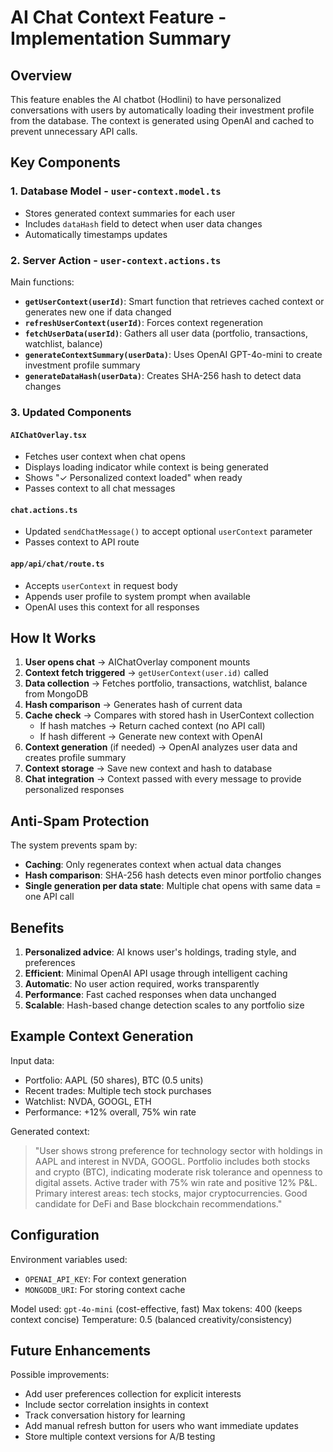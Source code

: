 # AI Chat Context Feature - Implementation Summary

## Overview
This feature enables the AI chatbot (Hodlini) to have personalized conversations with users by automatically loading their investment profile from the database. The context is generated using OpenAI and cached to prevent unnecessary API calls.

## Key Components

### 1. Database Model - `user-context.model.ts`
- Stores generated context summaries for each user
- Includes `dataHash` field to detect when user data changes
- Automatically timestamps updates

### 2. Server Action - `user-context.actions.ts`
Main functions:
- **`getUserContext(userId)`**: Smart function that retrieves cached context or generates new one if data changed
- **`refreshUserContext(userId)`**: Forces context regeneration
- **`fetchUserData(userId)`**: Gathers all user data (portfolio, transactions, watchlist, balance)
- **`generateContextSummary(userData)`**: Uses OpenAI GPT-4o-mini to create investment profile summary
- **`generateDataHash(userData)`**: Creates SHA-256 hash to detect data changes

### 3. Updated Components

#### `AIChatOverlay.tsx`
- Fetches user context when chat opens
- Displays loading indicator while context is being generated
- Shows "✓ Personalized context loaded" when ready
- Passes context to all chat messages

#### `chat.actions.ts`
- Updated `sendChatMessage()` to accept optional `userContext` parameter
- Passes context to API route

#### `app/api/chat/route.ts`
- Accepts `userContext` in request body
- Appends user profile to system prompt when available
- OpenAI uses this context for all responses

## How It Works

1. **User opens chat** → AIChatOverlay component mounts
2. **Context fetch triggered** → `getUserContext(user.id)` called
3. **Data collection** → Fetches portfolio, transactions, watchlist, balance from MongoDB
4. **Hash comparison** → Generates hash of current data
5. **Cache check** → Compares with stored hash in UserContext collection
   - If hash matches → Return cached context (no API call)
   - If hash different → Generate new context with OpenAI
6. **Context generation** (if needed) → OpenAI analyzes user data and creates profile summary
7. **Context storage** → Save new context and hash to database
8. **Chat integration** → Context passed with every message to provide personalized responses

## Anti-Spam Protection

The system prevents spam by:
- **Caching**: Only regenerates context when actual data changes
- **Hash comparison**: SHA-256 hash detects even minor portfolio changes
- **Single generation per data state**: Multiple chat opens with same data = one API call

## Benefits

1. **Personalized advice**: AI knows user's holdings, trading style, and preferences
2. **Efficient**: Minimal OpenAI API usage through intelligent caching
3. **Automatic**: No user action required, works transparently
4. **Performance**: Fast cached responses when data unchanged
5. **Scalable**: Hash-based change detection scales to any portfolio size

## Example Context Generation

Input data:
- Portfolio: AAPL (50 shares), BTC (0.5 units)
- Recent trades: Multiple tech stock purchases
- Watchlist: NVDA, GOOGL, ETH
- Performance: +12% overall, 75% win rate

Generated context:
> "User shows strong preference for technology sector with holdings in AAPL and interest in NVDA, GOOGL. Portfolio includes both stocks and crypto (BTC), indicating moderate risk tolerance and openness to digital assets. Active trader with 75% win rate and positive 12% P&L. Primary interest areas: tech stocks, major cryptocurrencies. Good candidate for DeFi and Base blockchain recommendations."

## Configuration

Environment variables used:
- `OPENAI_API_KEY`: For context generation
- `MONGODB_URI`: For storing context cache

Model used: `gpt-4o-mini` (cost-effective, fast)
Max tokens: 400 (keeps context concise)
Temperature: 0.5 (balanced creativity/consistency)

## Future Enhancements

Possible improvements:
- Add user preferences collection for explicit interests
- Include sector correlation insights in context
- Track conversation history for learning
- Add manual refresh button for users who want immediate updates
- Store multiple context versions for A/B testing
